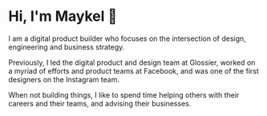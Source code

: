 # Hi, I'm Maykel 👋

I am a digital product builder who focuses on the intersection of design, engineering and business strategy.

Previously, I led the digital product and design team at Glossier, worked on a myriad of efforts and product teams at Facebook, and was one of the first designers on the Instagram team.

When not building things, I like to spend time helping others with their careers and their teams, and advising their businesses.

<!--
**miekd/miekd** is a ✨ _special_ ✨ repository because its `README.md` (this file) appears on your GitHub profile.

Here are some ideas to get you started:

- 🔭 I’m currently working on ...
- 🌱 I’m currently learning ...
- 👯 I’m looking to collaborate on ...
- 🤔 I’m looking for help with ...
- 💬 Ask me about ...
- 📫 How to reach me: ...
- 😄 Pronouns: ...
- ⚡ Fun fact: ...
-->

